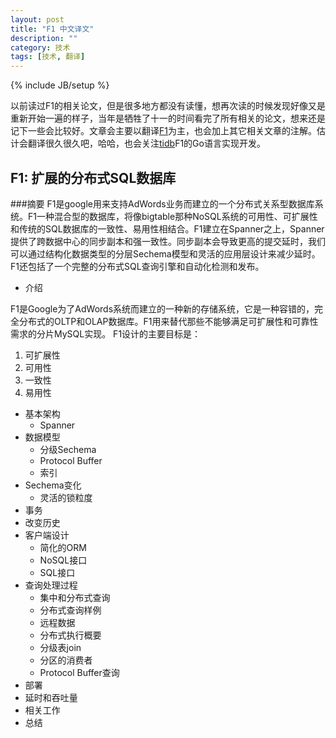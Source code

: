 ```yaml
---
layout: post
title: "F1 中文译文"
description: ""
category: 技术
tags: [技术, 翻译]
---
```

{% include JB/setup %}

以前读过F1的相关论文，但是很多地方都没有读懂，想再次读的时候发现好像又是重新开始一遍的样子，当年是牺牲了十一的时间看完了所有相关的论文，想来还是记下一些会比较好。文章会主要以翻译[F1](http://static.googleusercontent.com/media/research.google.com/zh-CN//pubs/archive/41344.pdf)为主，也会加上其它相关文章的注解。估计会翻译很久很久吧，哈哈，也会关注[tidb](https://github.com/pingcap/tidb)F1的Go语言实现开发。

## F1: 扩展的分布式SQL数据库

###摘要
F1是google用来支持AdWords业务而建立的一个分布式关系型数据库系统。F1一种混合型的数据库，将像bigtable那种NoSQL系统的可用性、可扩展性和传统的SQL数据库的一致性、易用性相结合。F1建立在Spanner之上，Spanner提供了跨数据中心的同步副本和强一致性。同步副本会导致更高的提交延时，我们可以通过结构化数据类型的分层Sechema模型和灵活的应用层设计来减少延时。F1还包括了一个完整的分布式SQL查询引擎和自动化检测和发布。

* 介绍

F1是Google为了AdWords系统而建立的一种新的存储系统，它是一种容错的，完全分布式的OLTP和OLAP数据库。F1用来替代那些不能够满足可扩展性和可靠性需求的分片MySQL实现。
F1设计的主要目标是：
  1. 可扩展性
  2. 可用性
  3. 一致性
  4. 易用性

* 基本架构
  * Spanner
* 数据模型
  * 分级Sechema
  * Protocol Buffer
  * 索引
* Sechema变化
  * 灵活的锁粒度 
* 事务
* 改变历史
* 客户端设计
  * 简化的ORM
  * NoSQL接口
  * SQL接口
* 查询处理过程
  * 集中和分布式查询
  * 分布式查询样例
  * 远程数据
  * 分布式执行概要
  * 分级表join
  * 分区的消费者
  * Protocol Buffer查询
* 部署
* 延时和吞吐量
* 相关工作
* 总结
